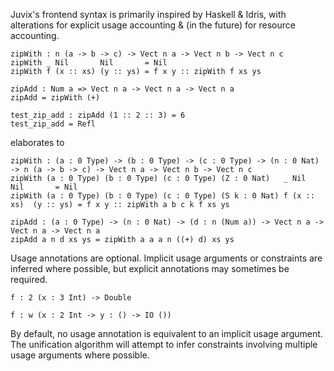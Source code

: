 Juvix's frontend syntax is primarily inspired by Haskell & Idris, with alterations for explicit usage accounting & (in the future) for resource accounting.

```
zipWith : n (a -> b -> c) -> Vect n a -> Vect n b -> Vect n c
zipWith _ Nil       Nil       = Nil
zipWith f (x :: xs) (y :: ys) = f x y :: zipWith f xs ys

zipAdd : Num a => Vect n a -> Vect n a -> Vect n a
zipAdd = zipWith (+)

test_zip_add : zipAdd (1 :: 2 :: 3) = 6
test_zip_add = Refl
```

elaborates to

```
zipWith : (a : 0 Type) -> (b : 0 Type) -> (c : 0 Type) -> (n : 0 Nat) -> n (a -> b -> c) -> Vect n a -> Vect n b -> Vect n c
zipWith (a : 0 Type) (b : 0 Type) (c : 0 Type) (Z : 0 Nat)   _ Nil        Nil       = Nil
zipWith (a : 0 Type) (b : 0 Type) (c : 0 Type) (S k : 0 Nat) f (x :: xs)  (y :: ys) = f x y :: zipWith a b c k f xs ys

zipAdd : (a : 0 Type) -> (n : 0 Nat) -> (d : n (Num a)) -> Vect n a -> Vect n a -> Vect n a
zipAdd a n d xs ys = zipWith a a a n ((+) d) xs ys
```

Usage annotations are optional. Implicit usage arguments or constraints are inferred where possible, but explicit annotations may sometimes be required.

```
f : 2 (x : 3 Int) -> Double

f : w (x : 2 Int -> y : () -> IO ())
```

By default, no usage annotation is equivalent to an implicit usage argument. The unification algorithm will attempt to infer constraints
involving multiple usage arguments where possible.

